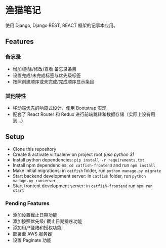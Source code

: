 # 渔猫笔记

使用 Django, Django REST, REACT 框架的记事本应用。

## Features

### 备忘录

* 增加/删除/修改/查看 备忘录条目
* 设置完成/未完成标签与优先级标签
* 按照创建顺序或未完成/完成顺序显示条目

### 其他特性

* 移动端优先的响应式设计，使用 Bootstrap 实现
* 配套了 React Router 和 Redux 进行前端跳转和数据存储（实际上没有用到...）

## Setup

* Clone this repository
* Create & activate virtualenv on project root *(use python 3)*
* Install python dependencies: `pip install -r requirements.txt`
* Install npm dependencies: `cd catfish-frontend` and run `npm install`
* Make initial migrations: in `catfish` folder, run `python manage.py migrate`
* Start backend development server: in `catfish` folder, run `python manage.py runserver`
* Start frontent development server: in `catfish-frontend` run `npm run start`

### Pending Features

* 添加设置截止日期功能
* 添加按照优先级/ 截止日期排序功能
* 添加用户登陆和授权功能
* 部署至 AWS 服务器
* 设置 Paginate 功能
